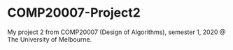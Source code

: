 # COMP20007-Project2
My project 2 from COMP20007 (Design of Algorithms), semester 1, 2020 @ The University of Melbourne.
